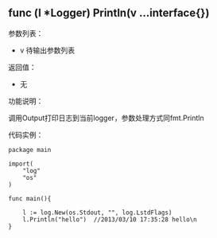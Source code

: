 ## func (l *Logger) Println(v ...interface{})

参数列表：

- v 待输出参数列表

返回值：

- 无

功能说明：

调用Output打印日志到当前logger，参数处理方式同fmt.Println

代码实例：

	package main

	import(
		"log"
		"os"
	)

	func main(){

		l := log.New(os.Stdout, "", log.LstdFlags)
		l.Println("hello")	//2013/03/10 17:35:28 hello\n
	}

